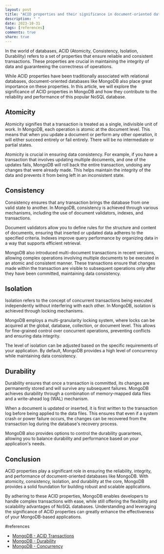 ```yaml
---
layout: post
title: "ACID properties and their significance in document-oriented databases like MongoDB"
description: " "
date: 2023-10-31
tags: [references]
comments: true
share: true
---
```


In the world of databases, ACID (Atomicity, Consistency, Isolation, Durability) refers to a set of properties that ensure reliable and consistent transactions. These properties are crucial in maintaining the integrity of data and guaranteeing the correctness of operations.

While ACID properties have been traditionally associated with relational databases, document-oriented databases like MongoDB also place great importance on these properties. In this article, we will explore the significance of ACID properties in MongoDB and how they contribute to the reliability and performance of this popular NoSQL database.

## Atomicity

Atomicity signifies that a transaction is treated as a single, indivisible unit of work. In MongoDB, each operation is atomic at the document level. This means that when you update a document or perform any other operation, it will either succeed entirely or fail entirely. There will be no intermediate or partial states.

Atomicity is crucial in ensuring data consistency. For example, if you have a transaction that involves updating multiple documents, and one of the updates fails, MongoDB will roll back the entire transaction, undoing any changes that were already made. This helps maintain the integrity of the data and prevents it from being left in an inconsistent state.

## Consistency

Consistency ensures that any transaction brings the database from one valid state to another. In MongoDB, consistency is achieved through various mechanisms, including the use of document validators, indexes, and transactions.

Document validators allow you to define rules for the structure and content of documents, ensuring that inserted or updated data adheres to the specified criteria. Indexes improve query performance by organizing data in a way that supports efficient retrieval.

MongoDB also introduced multi-document transactions in recent versions, allowing complex operations involving multiple documents to be executed in an atomic and consistent manner. These transactions ensure that changes made within the transaction are visible to subsequent operations only after they have been committed, maintaining data consistency.

## Isolation

Isolation refers to the concept of concurrent transactions being executed independently without interfering with each other. In MongoDB, isolation is achieved through locking mechanisms.

MongoDB employs a multi-granularity locking system, where locks can be acquired at the global, database, collection, or document level. This allows for fine-grained control over concurrent operations, preventing conflicts and ensuring data integrity.

The level of isolation can be adjusted based on the specific requirements of your application. By default, MongoDB provides a high level of concurrency while maintaining data consistency.

## Durability

Durability ensures that once a transaction is committed, its changes are permanently stored and will survive any subsequent failures. MongoDB achieves durability through a combination of memory-mapped data files and a write-ahead log (WAL) mechanism.

When a document is updated or inserted, it is first written to the transaction log before being applied to the data files. This ensures that even if a system crash or power failure occurs, the changes can be recovered from the transaction log during the database's recovery process.

MongoDB also provides options to control the durability guarantees, allowing you to balance durability and performance based on your application's needs.

## Conclusion

ACID properties play a significant role in ensuring the reliability, integrity, and performance of document-oriented databases like MongoDB. With atomicity, consistency, isolation, and durability at the core, MongoDB provides a solid foundation for building robust and scalable applications.

By adhering to these ACID properties, MongoDB enables developers to handle complex transactions with ease, while still offering the flexibility and scalability advantages of NoSQL databases. Understanding and leveraging the significance of ACID properties can greatly enhance the effectiveness of your MongoDB-based applications.

#references 
- [MongoDB - ACID Transactions](https://docs.mongodb.com/manual/core/transactions/)
- [MongoDB - Durability](https://docs.mongodb.com/manual/core/durability/)
- [MongoDB - Concurrency](https://docs.mongodb.com/manual/core/transactions-concurrency/)